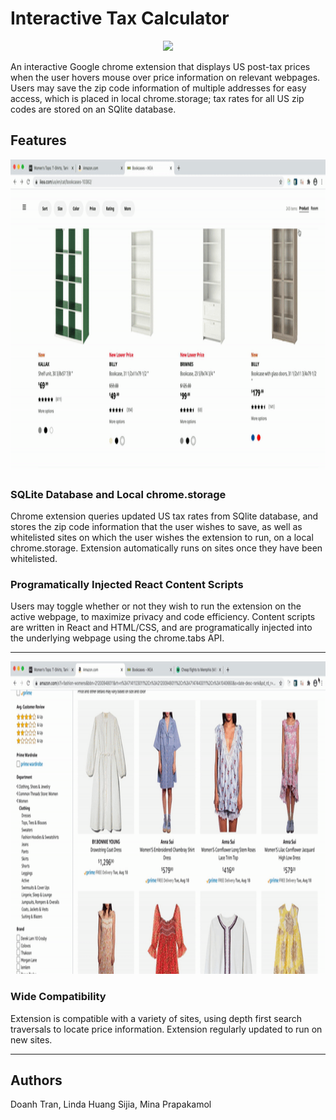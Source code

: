 # Interactive Tax Calculator

<p align='center'>
<img src="./readme_assets/tax_calc_functionality.gif" height='500'/>
</p>

An interactive Google chrome extension that displays US post-tax prices when the user hovers mouse over price information on relevant webpages. Users may save the zip code information of multiple addresses for easy access, which is placed in local chrome.storage; tax rates for all US zip codes are stored on an SQlite database. 

## Features

<p align='center'>
<img src="./readme_assets/save_website_url.gif" height='500'/>
</p>

### SQLite Database and Local chrome.storage

Chrome extension queries updated US tax rates from SQlite database, and stores the zip code information that the user wishes to save, as well as whitelisted sites on which the user wishes the extension to run, on a local chrome.storage. Extension automatically runs on sites once they have been whitelisted.

### Programatically Injected React Content Scripts

Users may toggle whether or not they wish to run the extension on the active webpage, to maximize privacy and code efficiency. Content scripts are written in React and HTML/CSS, and are programatically injected into the underlying webpage using the chrome.tabs API. 

---

<p align='center'>
<img src="./readme_assets/compatibility.gif" height='500'/>
</p>

### Wide Compatibility

Extension is compatible with a variety of sites, using depth first search traversals to locate price information. Extension regularly updated to run on new sites.

---

## Authors

Doanh Tran, Linda Huang Sijia, Mina Prapakamol
